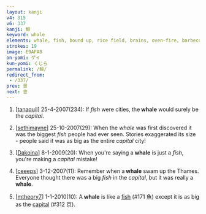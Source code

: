 ```yaml
---
layout: kanji
v4: 315
v6: 337
kanji: 鯨
keyword: whale
elements: whale, fish, bound up, rice field, brains, oven-fire, barbecue, capital, tall, top hat, mouth, small, little
strokes: 19
image: E9AFA8
on-yomi: ゲイ
kun-yomi: くじら
permalink: /鯨/
redirect_from:
 - /337/
prev: 景
next: 舎
---
```


1) [<a href="http://kanji.koohii.com/profile/tanaquil">tanaquil</a>] 25-4-2007(234): If <em>fish</em> were cities, the<strong> whale</strong> would surely be the <em>capital</em>.

2) [<a href="http://kanji.koohii.com/profile/sethimayne">sethimayne</a>] 25-10-2007(29): When the <em>whale</em> was first discovered it was the biggest <em>fish</em> people had ever seen. Stories exaggerated its size - people said it was as big as the entire <em>capital</em> city!

3) [<a href="http://kanji.koohii.com/profile/Dakoina">Dakoina</a>] 8-1-2009(20): When you&#039;re saying a<strong> whale</strong> is just a <em>fish</em>, you&#039;re making a <em>capital</em> mistake!

4) [<a href="http://kanji.koohii.com/profile/ceeeps">ceeeps</a>] 3-12-2007(11): Remember when a<strong> whale</strong> swam up the Thames. Everyone thought there was a big <em>fish</em> in the <em>capital</em>, but it was really a<strong> whale</strong>.

5) [<a href="http://kanji.koohii.com/profile/mtheory7">mtheory7</a>] 1-1-2010(10): A<strong> whale</strong> is like a <a href="../v4/171.html">fish</a> (#171 魚) except it is as big as the <a href="../v4/312.html">capital</a> (#312 京).

